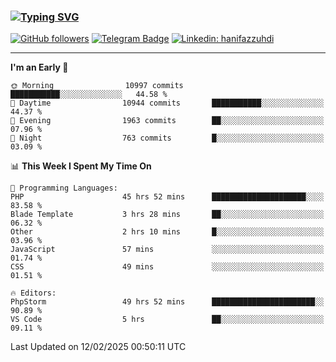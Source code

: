### [![Typing SVG](https://readme-typing-svg.herokuapp.com?font=lato&size=22&lines=Hi+There+👋)](https://git.io/typing-svg) 

[![GitHub followers](https://img.shields.io/github/followers/hanifazzuhdi?label=Follow&style=social)](https://github.com/hanifazzuhdi/?tab=follow) 
[![Telegram Badge](https://img.shields.io/badge/-hanif0198-blue?style=social&logo=telegram&link=https://www.t.me/hanif0198/)](https://www.t.me/hanif0198/) 
[![Linkedin: hanifazzuhdi](https://img.shields.io/badge/-hanifazzuhdi-blue?style=flat-square&logo=Linkedin&logoColor=white&link=https://www.linkedin.com/in/hanif-az-zuhdi-69688019b/)](https://www.linkedin.com/in/hanif-az-zuhdi-69688019b/) 

<hr/>

<!--START_SECTION:waka-->
**I'm an Early 🐤** 

```text
🌞 Morning                10997 commits       ███████████░░░░░░░░░░░░░░   44.58 % 
🌆 Daytime                10944 commits       ███████████░░░░░░░░░░░░░░   44.37 % 
🌃 Evening                1963 commits        ██░░░░░░░░░░░░░░░░░░░░░░░   07.96 % 
🌙 Night                  763 commits         █░░░░░░░░░░░░░░░░░░░░░░░░   03.09 % 
```


📊 **This Week I Spent My Time On** 

```text
💬 Programming Languages: 
PHP                      45 hrs 52 mins      █████████████████████░░░░   83.58 % 
Blade Template           3 hrs 28 mins       ██░░░░░░░░░░░░░░░░░░░░░░░   06.32 % 
Other                    2 hrs 10 mins       █░░░░░░░░░░░░░░░░░░░░░░░░   03.96 % 
JavaScript               57 mins             ░░░░░░░░░░░░░░░░░░░░░░░░░   01.74 % 
CSS                      49 mins             ░░░░░░░░░░░░░░░░░░░░░░░░░   01.51 % 

🔥 Editors: 
PhpStorm                 49 hrs 52 mins      ███████████████████████░░   90.89 % 
VS Code                  5 hrs               ██░░░░░░░░░░░░░░░░░░░░░░░   09.11 % 
```


 Last Updated on 12/02/2025 00:50:11 UTC
<!--END_SECTION:waka-->

